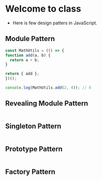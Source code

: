 # Welcome to class

* Here is few design patters in JavaScript.

## Module Pattern

  ```js
const MathUtils = (() => {
  function add(a, b) {
    return a + b;
  }

  return { add };
})();

console.log(MathUtils.add(2, 4)); // 6
 
  ```

## Revealing Module Pattern

  ```js
 
  ```

## Singleton Pattern

  ```js
 
  ```

## Prototype Pattern

  ```js
 
  ```

## Factory Pattern

  ```js
 
  ```
